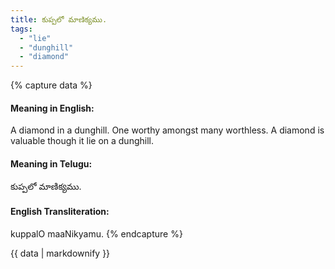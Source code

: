```yaml
---
title: కుప్పలో మాణిక్యము.
tags:
  - "lie"
  - "dunghill"
  - "diamond"
---
```


{% capture data %}
#### Meaning in English:
A diamond in a dunghill.
One worthy amongst many worthless.
A diamond is valuable though it lie on a dunghill.

#### Meaning in Telugu:
కుప్పలో మాణిక్యము.

#### English Transliteration:
kuppalO maaNikyamu.
{% endcapture %}

<div class="notice">{{ data | markdownify }}</div>

